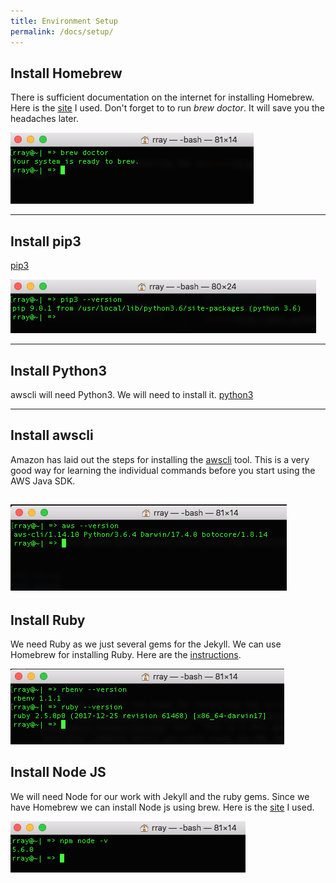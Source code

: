 ```yaml
---
title: Environment Setup
permalink: /docs/setup/
---
```

## Install Homebrew

There is sufficient documentation on the internet for installing Homebrew.  Here is the [site](https://treehouse.github.io/installation-guides/mac/homebrew) I used.  Don't forget to to run <i>brew doctor</i>.  It will save you the headaches later.

   ![](/img/brew_doctor.png)


---

## Install pip3

[pip3](http://docs.python-guide.org/en/latest/starting/install3/osx/)

   ![](/img/pip3_install.png)

---

## Install Python3

awscli will need Python3.  We will need to install it.
[python3](http://docs.python-guide.org/en/latest/starting/install3/osx/)

---

## Install awscli

Amazon has laid out the steps for installing the [awscli](https://docs.aws.amazon.com/cli/latest/userguide/cli-install-macos.html#awscli-install-osx-pip) tool.  This is a very good way for learning the individual commands before you start using the AWS Java SDK.

   ![](/img/aws_install.png)
---

## Install Ruby

We need Ruby as we just several gems for the Jekyll.  We can use Homebrew for installing Ruby.  Here are the [instructions](https://www.ruby-lang.org/en/documentation/installation/).

   ![](/img/ruby_install.png)

## Install Node JS

We will need Node for our work with Jekyll and the ruby gems. Since we have Homebrew we can install Node js using brew.  Here is the [site](https://changelog.com/posts/install-node-js-with-homebrew-on-os-x) I used.

   ![](/img/Node_install.png)
